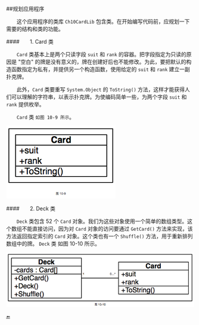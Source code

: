 ##规划应用程序

&emsp;&emsp;这个应用程序的类库 `Ch10CardLib` 包含类。在开始编写代码前，应规划一下需要的结构和类的功能。

####&emsp;&emsp;1. Card 类

&emsp;&emsp;`Card` 类基本上是两个只读字段 `suit` 和 `rank` 的容器。把字段指定为只读的原因是 "空白" 的牌是没有意义的，牌在创建好后也不能修改。为此，要把默认的构造函数指定为私有，并提供另一个构造函数，使用给定的 `suit` 和 `rank` 建立一副扑克牌。

&emsp;&emsp;此外，`Card` 类要重写 `System.Object` 的 `ToString()` 方法，这样才能获得人们可以理解的字符串，以表示扑克牌。为使编码简单一些，为两个字段 `suit` 和 `rank` 提供枚举。

&emsp;&emsp;`Card` 类 `如图 10-9 所示`。

![图 10-9](/assets/10-9.png)

####&emsp;&emsp;2. Deck 类

&emsp;&emsp;`Deck` 类包含 52 个 `Card` 对象。我们为这些对象使用一个简单的数组类型。这个数组不能直接访问，因为对 `Card` 对象的访问要通过 `GetCard()` 方法来实现，该方法返回指定索引的 `Card` 对象。这个类也有一个 `Shuffle()` 方法，用于重新排列数组中的牌。 `Deck` 类 如图 10-10 所示。


![图 10-10](/assets/10-10.png)

🔚